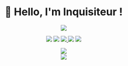  <h1 align="center"> 🦅 Hello, I'm Inquisiteur !</h1>

<p align="center">
<img src="https://cdn.discordapp.com/attachments/1098353257925066792/1098856945961685062/1701913_44b32.gif">
 <p align="center">
 
 <p align="center">
    <a href="https://discord.gg/2znzxTAn" target"blank_"><img src="https://img.shields.io/badge/Discord-111111?style=for-the-badge&logo=discord&logoColor=white" target="_blank"></a> 
    <a href="https://open.spotify.com/user/31kal6lb4azjvq5lgf7ffd3kkrqm?si=3243e13a9e764237" target"blank_"><img src="https://img.shields.io/badge/Spotify%20-111111.svg?&style=for-the-badge&logo=spotify&logoColor=white"></a>
    <a href="https://www.youtube.com/channel/UCPS_doDHs3FuLrJtd5jTXPg" target"blank_"><img src="https://img.shields.io/badge/YouTube-111111?style=for-the-badge&logo=youtube&logoColor=white" target="_blank">
    <a href="https://twitter.com/tokyodiscord2" target"blank_"><img src="https://img.shields.io/badge/Twitter%20-111111.svg?&style=for-the-badge&logo=twitter&logoColor=white"></a>
    <a href="https://github.com/Us3rload" target"blank_"><img src="https://img.shields.io/badge/GitHub%20-111111.svg?&style=for-the-badge&logo=github&logoColor=white"></a>
</p>


  <div align="center">
  <a href="https://discord.com/users/1097694419060269176" target="_blank">
  <img src="https://lanyard.cnrad.dev/api/1097694419060269176"> 
</a>
   </div>

   <div align="center">
     <a href="https://github.com/inquisit3ur/"></a>
        <img src="https://github-readme-streak-stats.herokuapp.com?user=Us3rload&hide_border=true&background=111111&currStreakLabel=FFFFFF&sideLabels=FFFFFF&currStreakNum=FFFFFF&dates=FFFFFF&sideNums=FFFFFF&fire=FFFFFF&ring=FFFFFF&stroke=FFFFFFFF)](https://git.io/streak-stats" />
  </div>
